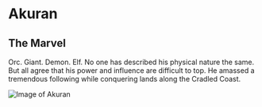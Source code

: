# Akuran
## The Marvel

Orc. Giant. Demon. Elf. No one has described his physical nature the same. But all agree that his power and influence are difficult to top. He amassed a tremendous following while conquering lands along the Cradled Coast.

![Image of Akuran](https://cdnb.artstation.com/p/assets/images/images/000/110/047/large/xiaodi-jin-.jpg?1443931496)